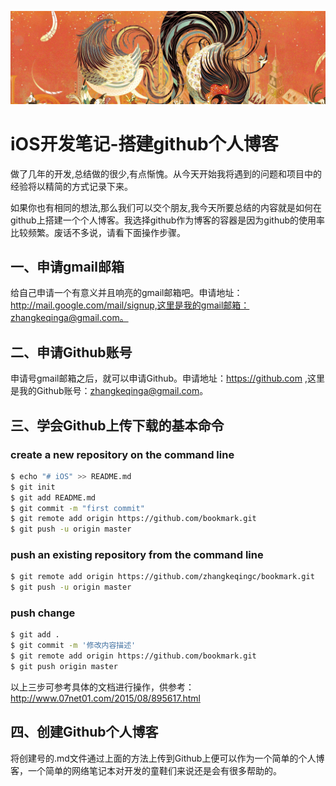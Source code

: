 <p align="center" >
<img src="https://raw.githubusercontent.com/zhangkeqingc/CBook/master/Sources/rooster.png" alt="AFNetworking" title="AFNetworking">
</p>


# iOS开发笔记-搭建github个人博客

做了几年的开发,总结做的很少,有点惭愧。从今天开始我将遇到的问题和项目中的经验将以精简的方式记录下来。

如果你也有相同的想法,那么我们可以交个朋友,我今天所要总结的内容就是如何在github上搭建一个个人博客。我选择github作为博客的容器是因为github的使用率比较频繁。废话不多说，请看下面操作步骤。


##  一、申请gmail邮箱
给自己申请一个有意义并且响亮的gmail邮箱吧。申请地址：http://mail.google.com/mail/signup,这里是我的gmail邮箱：zhangkeqinga@gmail.com。

##  二、申请Github账号
申请号gmail邮箱之后，就可以申请Github。申请地址：https://github.com ,这里是我的Github账号：zhangkeqinga@gmail.com。


##  三、学会Github上传下载的基本命令

###  create a new repository on the command line

```bash
$ echo "# iOS" >> README.md
$ git init
$ git add README.md
$ git commit -m "first commit"
$ git remote add origin https://github.com/bookmark.git
$ git push -u origin master
```

###  push an existing repository from the command line

```bash
$ git remote add origin https://github.com/zhangkeqingc/bookmark.git
$ git push -u origin master
```

###  push change

```bash
$ git add .
$ git commit -m '修改内容描述'
$ git remote add origin https://github.com/bookmark.git
$ git push origin master
```

以上三步可参考具体的文档进行操作，供参考：http://www.07net01.com/2015/08/895617.html

##  四、创建Github个人博客
将创建号的.md文件通过上面的方法上传到Github上便可以作为一个简单的个人博客，一个简单的网络笔记本对开发的童鞋们来说还是会有很多帮助的。    
